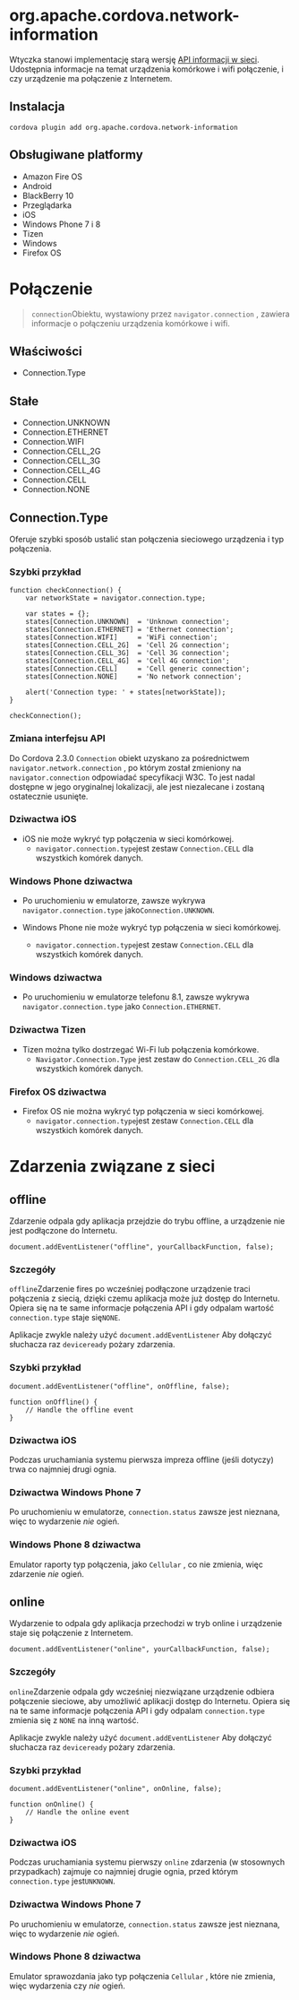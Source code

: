 <!---
    Licensed to the Apache Software Foundation (ASF) under one
    or more contributor license agreements.  See the NOTICE file
    distributed with this work for additional information
    regarding copyright ownership.  The ASF licenses this file
    to you under the Apache License, Version 2.0 (the
    "License"); you may not use this file except in compliance
    with the License.  You may obtain a copy of the License at

      http://www.apache.org/licenses/LICENSE-2.0

    Unless required by applicable law or agreed to in writing,
    software distributed under the License is distributed on an
    "AS IS" BASIS, WITHOUT WARRANTIES OR CONDITIONS OF ANY
    KIND, either express or implied.  See the License for the
    specific language governing permissions and limitations
    under the License.
-->

# org.apache.cordova.network-information

Wtyczka stanowi implementację starą wersję [API informacji w sieci][1]. Udostępnia informacje na temat urządzenia komórkowe i wifi połączenie, i czy urządzenie ma połączenie z Internetem.

 [1]: http://www.w3.org/TR/2011/WD-netinfo-api-20110607/

## Instalacja

    cordova plugin add org.apache.cordova.network-information
    

## Obsługiwane platformy

*   Amazon Fire OS
*   Android
*   BlackBerry 10
*   Przeglądarka
*   iOS
*   Windows Phone 7 i 8
*   Tizen
*   Windows
*   Firefox OS

# Połączenie

> `connection`Obiektu, wystawiony przez `navigator.connection` , zawiera informacje o połączeniu urządzenia komórkowe i wifi.

## Właściwości

*   Connection.Type

## Stałe

*   Connection.UNKNOWN
*   Connection.ETHERNET
*   Connection.WIFI
*   Connection.CELL_2G
*   Connection.CELL_3G
*   Connection.CELL_4G
*   Connection.CELL
*   Connection.NONE

## Connection.Type

Oferuje szybki sposób ustalić stan połączenia sieciowego urządzenia i typ połączenia.

### Szybki przykład

    function checkConnection() {
        var networkState = navigator.connection.type;
    
        var states = {};
        states[Connection.UNKNOWN]  = 'Unknown connection';
        states[Connection.ETHERNET] = 'Ethernet connection';
        states[Connection.WIFI]     = 'WiFi connection';
        states[Connection.CELL_2G]  = 'Cell 2G connection';
        states[Connection.CELL_3G]  = 'Cell 3G connection';
        states[Connection.CELL_4G]  = 'Cell 4G connection';
        states[Connection.CELL]     = 'Cell generic connection';
        states[Connection.NONE]     = 'No network connection';
    
        alert('Connection type: ' + states[networkState]);
    }
    
    checkConnection();
    

### Zmiana interfejsu API

Do Cordova 2.3.0 `Connection` obiekt uzyskano za pośrednictwem `navigator.network.connection` , po którym został zmieniony na `navigator.connection` odpowiadać specyfikacji W3C. To jest nadal dostępne w jego oryginalnej lokalizacji, ale jest niezalecane i zostaną ostatecznie usunięte.

### Dziwactwa iOS

*   iOS nie może wykryć typ połączenia w sieci komórkowej. 
    *   `navigator.connection.type`jest zestaw `Connection.CELL` dla wszystkich komórek danych.

### Windows Phone dziwactwa

*   Po uruchomieniu w emulatorze, zawsze wykrywa `navigator.connection.type` jako`Connection.UNKNOWN`.

*   Windows Phone nie może wykryć typ połączenia w sieci komórkowej.
    
    *   `navigator.connection.type`jest zestaw `Connection.CELL` dla wszystkich komórek danych.

### Windows dziwactwa

*   Po uruchomieniu w emulatorze telefonu 8.1, zawsze wykrywa `navigator.connection.type` jako `Connection.ETHERNET`.

### Dziwactwa Tizen

*   Tizen można tylko dostrzegać Wi-Fi lub połączenia komórkowe. 
    *   `Navigator.Connection.Type` jest zestaw do `Connection.CELL_2G` dla wszystkich komórek danych.

### Firefox OS dziwactwa

*   Firefox OS nie można wykryć typ połączenia w sieci komórkowej. 
    *   `navigator.connection.type`jest zestaw `Connection.CELL` dla wszystkich komórek danych.

# Zdarzenia związane z sieci

## offline

Zdarzenie odpala gdy aplikacja przejdzie do trybu offline, a urządzenie nie jest podłączone do Internetu.

    document.addEventListener("offline", yourCallbackFunction, false);
    

### Szczegóły

`offline`Zdarzenie fires po wcześniej podłączone urządzenie traci połączenia z siecią, dzięki czemu aplikacja może już dostęp do Internetu. Opiera się na te same informacje połączenia API i gdy odpalam wartość `connection.type` staje się`NONE`.

Aplikacje zwykle należy użyć `document.addEventListener` Aby dołączyć słuchacza raz `deviceready` pożary zdarzenia.

### Szybki przykład

    document.addEventListener("offline", onOffline, false);
    
    function onOffline() {
        // Handle the offline event
    }
    

### Dziwactwa iOS

Podczas uruchamiania systemu pierwsza impreza offline (jeśli dotyczy) trwa co najmniej drugi ognia.

### Dziwactwa Windows Phone 7

Po uruchomieniu w emulatorze, `connection.status` zawsze jest nieznana, więc to wydarzenie *nie* ogień.

### Windows Phone 8 dziwactwa

Emulator raporty typ połączenia, jako `Cellular` , co nie zmienia, więc zdarzenie *nie* ogień.

## online

Wydarzenie to odpala gdy aplikacja przechodzi w tryb online i urządzenie staje się połączenie z Internetem.

    document.addEventListener("online", yourCallbackFunction, false);
    

### Szczegóły

`online`Zdarzenie odpala gdy wcześniej niezwiązane urządzenie odbiera połączenie sieciowe, aby umożliwić aplikacji dostęp do Internetu. Opiera się na te same informacje połączenia API i gdy odpalam `connection.type` zmienia się z `NONE` na inną wartość.

Aplikacje zwykle należy użyć `document.addEventListener` Aby dołączyć słuchacza raz `deviceready` pożary zdarzenia.

### Szybki przykład

    document.addEventListener("online", onOnline, false);
    
    function onOnline() {
        // Handle the online event
    }
    

### Dziwactwa iOS

Podczas uruchamiania systemu pierwszy `online` zdarzenia (w stosownych przypadkach) zajmuje co najmniej drugie ognia, przed którym `connection.type` jest`UNKNOWN`.

### Dziwactwa Windows Phone 7

Po uruchomieniu w emulatorze, `connection.status` zawsze jest nieznana, więc to wydarzenie *nie* ogień.

### Windows Phone 8 dziwactwa

Emulator sprawozdania jako typ połączenia `Cellular` , które nie zmienia, więc wydarzenia czy *nie* ogień.
